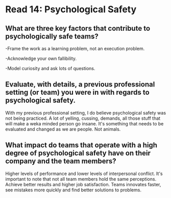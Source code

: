 # Read 14: Psychological Safety

## What are three key factors that contribute to psychologically safe teams?

-Frame the work as a learning problem, not an execution problem.

-Acknowledge your own fallibility.

-Model curiosity and ask lots of questions.

## Evaluate, with details, a previous professional setting (or team) you were in with regards to psychological safety.

With my previous professional setting, I do believe psychological safety was not being practiced. A lot of yelling, cussing, demands, all those stuff that will make a weka minded person go insane. It's something that needs to be evaluated and changed as we are people. Not animals.

## What impact do teams that operate with a high degree of psychological safety have on their company and the team members?

Higher levels of performance and lower levels of interpersonal conflict. It's important to note that not all team members hold the same perceptions. Achieve better results and higher job satisfaction. Teams innovates faster, see mistakes more quickly and find better solutions to problems.
